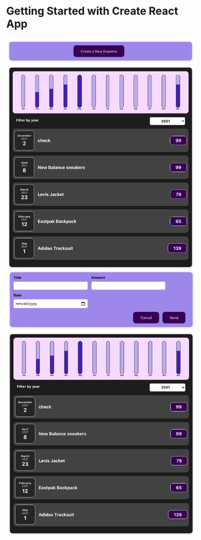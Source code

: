 # Getting Started with Create React App

![alt text](pics/2021-06-11_11-47-41.png)
![alt text](pics/2021-06-11_11-48-39.png)
